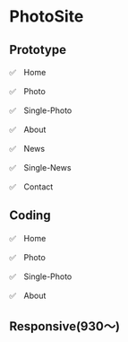 # PhotoSite
## Prototype
✅　Home  

✅　Photo  

✅　Single-Photo  

✅　About  

✅　News  

✅　Single-News  

✅　Contact  

## Coding  
✅　Home  

✅　Photo

✅　Single-Photo  

✅　About 

## Responsive(930〜)  
